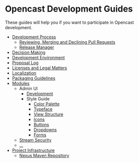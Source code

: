 Opencast Development Guides
===========================

These guides will help you if you want to participate in Opencast development.


 - [Development Process](development-process.md)
    - [Reviewing, Merging and Declining Pull Requests](reviewing-and-merging.md)
    - [Release Manager](release-manager.md)
 - [Decision Making](decision-making)
 - [Development Environment](development-environment.md)
 - [Proposal Log](proposal-log.md)
 - [Licenses and Legal Matters](license.md)
 - [Localization](localization.md)
 - [Packaging Guidelines](packaging.md)
 - [Modules](modules/index.md)
    - Admin UI
        - [Development](modules/admin-ui/development.md)
        - Style Guide
            - [Color Palette]('modules/admin-ui/style/colour-palette.md')
            - [Typeface]('modules/admin-ui/style/typeface.md')
            - [View Structure]('modules/admin-ui/style/view-structure.md')
            - [Icons]('modules/admin-ui/style/icons.md')
            - [Buttons]('modules/admin-ui/style/buttons.md')
            - [Dropdowns]('modules/admin-ui/style/dropdowns.md')
            - [Forms]('modules/admin-ui/style/forms.md')
    - [Stream Security](modules/stream-security.md)
    - […](modules/index.md)
 - [Project Infrastructure](infrastructure/index.md)
    - [Nexus Maven Repository](infrastructure/nexus.md)

